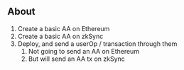 ## About

1. Create a basic AA on Ethereum
2. Create a basic AA on zkSync
3. Deploy, and send a userOp / transaction through them
   1. Not going to send an AA on Ethereum
   2. But will send an AA tx on zkSync


